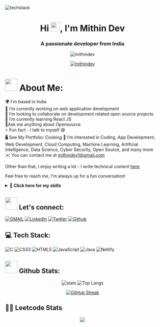 ![techstack](https://user-images.githubusercontent.com/52347812/137624699-ce6bb7ee-eb84-46f1-ac69-c4b78b22db90.png)
<h1 align="center">Hi <img src="https://media.giphy.com/media/hvRJCLFzcasrR4ia7z/giphy.gif" width="30px">, I'm Mithin Dev</h1>
<h3 align="center">A passionate developer from India</h3>


<p align="center"> <img src="https://komarev.com/ghpvc/?username=mithindev&label=Profile%20views&color=0e75b6&style=flat" alt="mithindev" /> </p>

<p align="center"> <a href="https://twitter.com/mithindev" target="blank"><img src="https://img.shields.io/twitter/follow/mithindev?logo=twitter&style=for-the-badge" alt="mithindev" /></a> </p>


#  <img src="https://media.giphy.com/media/WUlplcMpOCEmTGBtBW/giphy.gif" width="40"> **About Me:**
🌍  I'm based in India <br> 🔭 I’m currently working on web application development<br>👯 I’m looking to collaborate on development related open source projects<br>🌱 I’m currently learning React JS<br>💬Ask me anything about Opensource<br>⚡ Fun fact - I talk to myself 😅 <br>🖥️ See My Portfolio: Cooking 🌱 I’m interested in Coding, App Development, Web Development, Cloud Computing, Machine Learning, Artificial Intelligence, Data Science, Cyber Security, Open Source, and many more<br> ✉️  You can contact me at [mithindev1@gmail.com](mailto:mithindev1@gmail.com) 

Other than that, I enjoy writing a lot - I write technical content [here](https://mithin.hashnode.dev) 
<!-- and on quirky topics at my personal blog [here](https://google.com). -->

Feel free to reach me, I'm always up for a fun conversation!

 <details>
    <summary> 💪 <b> Click here for my skills </b></summary>

<br />
    
Languages:

<p>
    <a><img src="https://img.shields.io/badge/java-14354C?style=for-the-badge&logo=java&logoColor=white" /></a>
    <a><img src="https://img.shields.io/badge/JavaScript-323330?style=for-the-badge&logo=javascript&logoColor=F7DF1E" /></a>
    <a><img src="https://img.shields.io/badge/C-777BB4?style=for-the-badge&logo=C&logoColor=white" /><a>
    <a><img src="https://img.shields.io/badge/Matlab-000000?style=for-the-badge&logo=matlab&logoColor=white" /></a>
</p>

Backend frameworks:

<p>
    <a><img src="https://img.shields.io/badge/Node.js-339933?style=for-the-badge&logo=nodedotjs&logoColor=white" /></a>

</p>

Frontend frameworks:

<p>
    <a><img src="https://img.shields.io/badge/React-20232A?style=for-the-badge&logo=react&logoColor=61DAFB" /><a>
</p>
        
Databases:
<p>
    <a><img src="https://img.shields.io/badge/MySQL-005C84?style=for-the-badge&logo=mysql&logoColor=white" /><a>
</p>
</details>



## <img src="https://media.giphy.com/media/LnQjpWaON8nhr21vNW/giphy.gif" width="40"> **Let's connect:** ️
[![GMAIL](https://img.shields.io/badge/Gmail-D14836?style=for-the-badge&logo=gmail&logoColor=white)](mailto:mithindev1@gmail.com)
[![LinkedIn](https://img.shields.io/badge/-LinkedIn-0077B5?style=for-the-badge&logo=LinkedIn&logoColor=white)](https://www.linkedin.com/in/mithin-dev-a-397983247/)
[![Twitter](https://img.shields.io/badge/-Twitter-1DA1F2?style=for-the-badge&logo=Twitter&logoColor=white)](https://twitter.com/MithinDev)
[![Github](https://img.shields.io/badge/-Github-181717?style=for-the-badge&logo=Github&logoColor=white)](https://github.com/mithindev)


## 💻 Tech Stack:
![C](https://img.shields.io/badge/c-%2300599C.svg?style=for-the-badge&logo=c&logoColor=white) ![CSS3](https://img.shields.io/badge/css3-%231572B6.svg?style=for-the-badge&logo=css3&logoColor=white) ![HTML5](https://img.shields.io/badge/html5-%23E34F26.svg?style=for-the-badge&logo=html5&logoColor=white) ![JavaScript](https://img.shields.io/badge/javascript-%23323330.svg?style=for-the-badge&logo=javascript&logoColor=%23F7DF1E) ![Java](https://img.shields.io/badge/java-%23ED8B00.svg?style=for-the-badge&logo=java&logoColor=white) ![Netlify](https://img.shields.io/badge/netlify-%23000000.svg?style=for-the-badge&logo=netlify&logoColor=#00C7B7) 

## <img src="https://media.giphy.com/media/ZCN6F3FAkwsyOGU2RS/giphy.gif" width="40"> **Github Stats:**

<div align="center">

![stats](https://github-readme-stats.vercel.app/api?username=mithindev&title_color=3498db&text_color=2ecc71&icon_color=3498db&bg_color=00000000&hide_border=true&show_icons=true&include_all_commits=true&count_private=true&disable_animations=true)
![Top Langs](https://github-readme-stats.vercel.app/api/top-langs/?username=mithindev&title_color=3498db&text_color=2ecc71&icon_color=3498db&bg_color=00000000&hide=TeX&layout=compact)

</div>

<div align="center">

[![GitHub Streak](https://github-readme-streak-stats.herokuapp.com?user=mithindev&theme=chartreuse-dark&hide_border=true)](https://git.io/streak-stats)
    
</div>

## 🧑‍💻 Leetcode Stats
<p align="center">
  <img align="center" src="https://leetcard.jacoblin.cool/mithindev?theme=unicorn"/>
</p>
